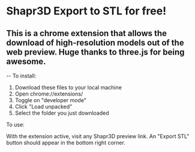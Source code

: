 # Shapr3D Export to STL for free!

## This is a chrome extension that allows the download of high-resolution models out of the web preview. Huge thanks to three.js for being awesome. 

--
To install:
1. Download these files to your local machine
2. Open chrome://extensions/
3. Toggle on "developer mode"
4. Click "Load unpacked"
5. Select the folder you just downloaded

To use:

With the extension active, visit any Shapr3D preview link. An "Export STL" button should appear in the bottom right corner.
